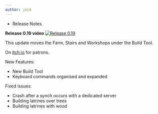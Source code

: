 ```yaml
---
author: jock
---
```

* Release Notes

**Release 0.19 video**
[![Release 0.19](http://img.youtube.com/vi/fmvzz0yitlU/0.jpg)](https://youtu.be/fmvzz0yitlU)

This update moves the Farm, Stairs and Workshops under the Build Tool.

On [itch.io](https://haikuinteractive.itch.io/dwerg-saga/patreon-access) for patrons.

New Features:

-   New Build Tool
-   Keyboard commands organised and expanded

Fixed Issues:

-   Crash after a synch occurs with a dedicated server
-   Building latrines over trees
-   Building latrines with wood
